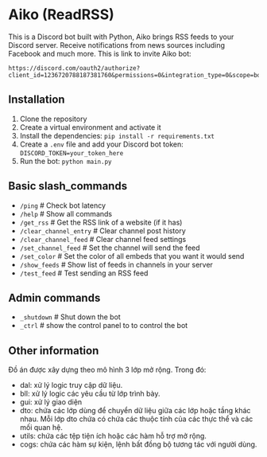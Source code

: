 # Aiko (ReadRSS)
This is a Discord bot built with Python, Aiko brings RSS feeds to your Discord server. Receive notifications from news sources including Facebook and much more. 
This is link to invite Aiko bot:
```
https://discord.com/oauth2/authorize?client_id=1236720788187381760&permissions=0&integration_type=0&scope=bot
```

## Installation
1. Clone the repository
2. Create a virtual environment and activate it
3. Install the dependencies: `pip install -r requirements.txt`
4. Create a `.env` file and add your Discord bot token: `DISCORD_TOKEN=your_token_here`
5. Run the bot: `python main.py`

## Basic slash_commands
+ `/ping` # Check bot latency
+ `/help` # Show all commands
+ `/get_rss` # Get the RSS link of a website (if it has)
+ `/clear_channel_entry` # Clear channel post history
+ `/clear_channel_feed` # Clear channel feed settings
+ `/set_channel_feed` # Set the channel will send the feed
+ `/set_color` # Set the color of all embeds that you want it would send
+ `/show_feeds` # Show list of feeds in channels in your server
+ `/test_feed` # Test sending an RSS feed

## Admin commands
+ `_shutdown` # Shut down the bot
+ `_ctrl` # show the control panel to to control the bot

## Other information
Đồ án được xây dựng theo mô hình 3 lớp mở rộng. Trong đó:
+ dal: xử lý logic truy cập dữ liệu.
+ bll: xử lý logic các yêu cầu từ lớp trình bày.
+ gui: xử lý giao diện
+ dto: chứa các lớp dùng để chuyển dữ liệu giữa các lớp hoặc tầng khác nhau. Mỗi lớp dto chứa có chứa các thuộc tính của các thực thể và các mối quan hệ.
+ utils: chứa các tệp tiện ích hoặc các hàm hỗ trợ mở rộng.
+ cogs: chứa các hàm sự kiện, lệnh bất đồng bộ tương tác với người dùng.


